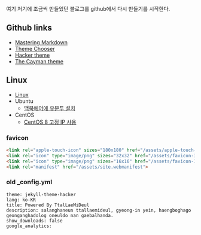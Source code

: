 여기 저기에 조금씩 만들었던 블로그를 github에서 다시 만들기를 시작한다.

## Github links
* [Mastering Markdown](https://guides.github.com/features/mastering-markdown/)
* [Theme Chooser](https://help.github.com/en/github/working-with-github-pages/adding-a-theme-to-your-github-pages-site-with-the-theme-chooser)
* [Hacker theme](https://pages-themes.github.io/hacker)
* [The Cayman theme](https://github.com/pages-themes/cayman)

## Linux
* [Linux](./linux/linux01.html) 
* Ubuntu
  * [맥북에어에 우분투 설치](/linux/ubuntu/ubuntu_2020_02_22.html)
* CentOS
  * [CentOS 8 고정 IP 사용](/linux/centos/centos_2020_02_22.html)

### favicon
```html
<link rel="apple-touch-icon" sizes="180x180" href="/assets/apple-touch-icon.png">
<link rel="icon" type="image/png" sizes="32x32" href="/assets/favicon-32x32.png">
<link rel="icon" type="image/png" sizes="16x16" href="/assets/favicon-16x16.png">
<link rel="manifest" href="/assets/site.webmanifest">
```

### old _config.yml
```
theme: jekyll-theme-hacker
lang: ko-KR
title: Powered By TtalLaeMiDeul
description: salanghaneun ttallaemideul, gyeong-in yein, haengboghago geonganghadolog oneuldo nan gaebalhanda.
show_downloads: false
google_analytics:
```



